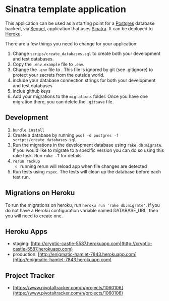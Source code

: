 # Sinatra template application

This application can be used as a starting point for a [Postgres](http://www.postgresql.org/)
database backed, via [Sequel](http://sequel.jeremyevans.net/), application that uses
[Sinatra](http://www.sinatrarb.com/). It can be deployed to [Heroku](https://www.heroku.com/).

There are a few things you need to change for your application:

1. Change `scrips/create_databases.sql` to create both your development and test databases.
1. Copy the `.env.example` file to `.env`.
1. Change the `.env` file to . This file is ignored by git (see .gitignore) to protect your secrets
from the outside world.
  1. include your database connection strings for both your development and test databases
  1. inclue github keys
1. Add your migrations to the `migrations` folder. Once you have one migration there, you can
delete the `.gitsave` file.

## Development
1. `bundle install`
1. Create a database by running `psql -d postgres -f scripts/create_databases.sql`
1. Run the migrations in the development database using `rake db:migrate`. If you would
like to migrate to a specific version you can do so using this rake task. Run `rake -T` for
details.
1. `rerun rackup`
    * running rerun will reload app when file changes are detected
1. Run tests using `rspec`. The tests will clean up the database before each test run.

## Migrations on Heroku
To run the migrations on heroku, run `heroku run 'rake db:migrate'`. If you
do not have a Heroku configuration variable named DATABASE_URL, then you will need to create one.

## Heroku Apps
- staging: [http://cryptic-castle-5587.herokuapp.com](http://cryptic-castle-5587.herokuapp.com)
- production: [http://enigmatic-hamlet-7843.herokuapp.com](http://enigmatic-hamlet-7843.herokuapp.com)

## Project Tracker
- [https://www.pivotaltracker.com/n/projects/1060106](https://www.pivotaltracker.com/n/projects/1060106)